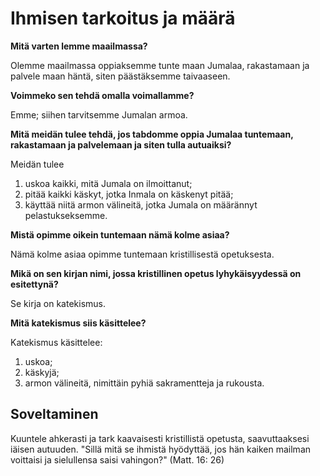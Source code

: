 # Ihmisen tarkoitus ja määrä

**Mitä varten lemme maailmassa?**

Olemme maailmassa oppiaksemme tunte maan Jumalaa, rakastamaan ja palvele maan häntä, siten päästäksemme taivaaseen.

**Voimmeko sen tehdä omalla voimallamme?**

Emme; siihen tarvitsemme Jumalan armoa.

**Mitä meidän tulee tehdä, jos tabdomme oppia Jumalaa tuntemaan, rakastamaan ja palvelemaan ja siten tulla autuaiksi?**

Meidän tulee

1) uskoa kaikki, mitä Jumala on ilmoittanut;
2) pitää kaikki käskyt, jotka Inmala on käskenyt pitää;
3) käyttää niitä armon välineitä, jotka Jumala on määrännyt pelastukseksemme.

**Mistä opimme oikein tuntemaan nämä kolme asiaa?**

Nämä kolme asiaa opimme tuntemaan kristillisestä opetuksesta.

**Mikä on sen kirjan nimi, jossa kristillinen opetus lyhykäisyydessä on esitettynä?**

Se kirja on katekismus.

**Mitä katekismus siis käsittelee?**

Katekismus käsittelee:

1) uskoa;
2) käskyjä;
3) armon välineitä, nimittäin pyhiä sakramentteja ja rukousta.

## Soveltaminen

Kuuntele ahkerasti ja tark kaavaisesti kristillistä opetusta, saavuttaaksesi iäisen autuuden. "Sillä mitä se ihmistä hyödyttää, jos hän kaiken mailman voittaisi ja sielullensa saisi vahingon?" (Matt. 16: 26)
